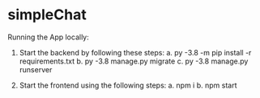 # simpleChat
 
Running the App locally:

1. Start the backend by following these steps:
   a. py -3.8 -m pip install -r requirements.txt
   b. py -3.8 manage.py migrate
   c. py -3.8 manage.py runserver

2. Start the frontend using the following steps:
   a. npm i
   b. npm start
